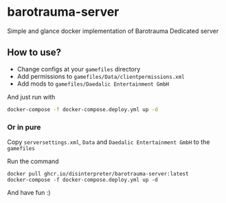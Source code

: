 # barotrauma-server

Simple and glance docker implementation of Barotrauma Dedicated server

## How to use?
* Change configs at your `gamefiles` directory
* Add permissions to `gamefiles/Data/clientpermissions.xml`
* Add mods to `gamefiles/Daedalic Entertainment GmbH`

And just run with

```sh
docker-compose -f docker-compose.deploy.yml up -d
```

### Or in pure
Copy `serversettings.xml`, `Data` and `Daedalic Entertainment GmbH` to the `gamefiles`

Run the command

```
docker pull ghcr.io/disinterpreter/barotrauma-server:latest
docker-compose -f docker-compose.deploy.yml up -d
```

And have fun :)
